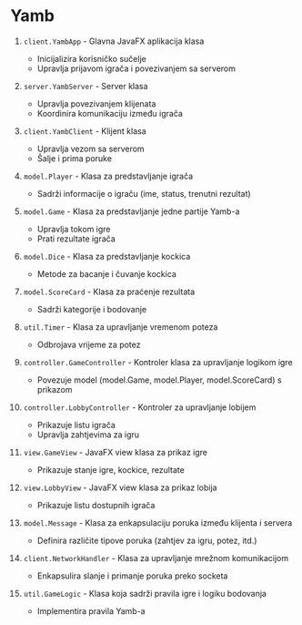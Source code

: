 # Yamb

1. `client.YambApp` - Glavna JavaFX aplikacija klasa

   - Inicijalizira korisničko sučelje
   - Upravlja prijavom igrača i povezivanjem sa serverom

2. `server.YambServer` - Server klasa

   - Upravlja povezivanjem klijenata
   - Koordinira komunikaciju između igrača

3. `client.YambClient` - Klijent klasa

   - Upravlja vezom sa serverom
   - Šalje i prima poruke

4. `model.Player` - Klasa za predstavljanje igrača

   - Sadrži informacije o igraču (ime, status, trenutni rezultat)

5. `model.Game` - Klasa za predstavljanje jedne partije Yamb-a

   - Upravlja tokom igre
   - Prati rezultate igrača

6. `model.Dice` - Klasa za predstavljanje kockica

   - Metode za bacanje i čuvanje kockica

7. `model.ScoreCard` - Klasa za praćenje rezultata

   - Sadrži kategorije i bodovanje

8. `util.Timer` - Klasa za upravljanje vremenom poteza

   - Odbrojava vrijeme za potez

9. `controller.GameController` - Kontroler klasa za upravljanje logikom igre

   - Povezuje model (model.Game, model.Player, model.ScoreCard) s prikazom

10. `controller.LobbyController` - Kontroler za upravljanje lobijem

    - Prikazuje listu igrača
    - Upravlja zahtjevima za igru

11. `view.GameView` - JavaFX view klasa za prikaz igre

    - Prikazuje stanje igre, kockice, rezultate

12. `view.LobbyView` - JavaFX view klasa za prikaz lobija

    - Prikazuje listu dostupnih igrača

13. `model.Message` - Klasa za enkapsulaciju poruka između klijenta i servera

    - Definira različite tipove poruka (zahtjev za igru, potez, itd.)

14. `client.NetworkHandler` - Klasa za upravljanje mrežnom komunikacijom

    - Enkapsulira slanje i primanje poruka preko socketa

15. `util.GameLogic` - Klasa koja sadrži pravila igre i logiku bodovanja
    - Implementira pravila Yamb-a
